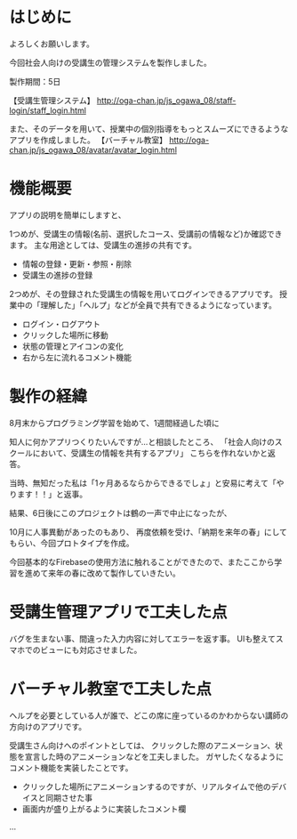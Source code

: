 # はじめに
よろしくお願いします。

今回社会人向けの受講生の管理システムを製作しました。

製作期間：5日

【受講生管理システム】
http://oga-chan.jp/js_ogawa_08/staff-login/staff_login.html

また、そのデータを用いて、授業中の個別指導をもっとスムーズにできるようなアプリを作成しました。
【バーチャル教室】
http://oga-chan.jp/js_ogawa_08/avatar/avatar_login.html

# 機能概要
アプリの説明を簡単にしますと、

1つめが、受講生の情報(名前、選択したコース、受講前の情報など)か確認できます。
主な用途としては、受講生の進捗の共有です。
* 情報の登録・更新・参照・削除
* 受講生の進捗の登録

2つめが、その登録された受講生の情報を用いてログインできるアプリです。
授業中の「理解した」「ヘルプ」などが全員で共有できるようになっています。
* ログイン・ログアウト
* クリックした場所に移動
* 状態の管理とアイコンの変化
* 右から左に流れるコメント機能


# 製作の経緯

8月末からプログラミング学習を始めて、1週間経過した頃に

知人に何かアプリつくりたいんですが...と相談したところ、
「社会人向けのスクールにおいて、受講生の情報を共有するアプリ」
こちらを作れないかと返答。

当時、無知だった私は「1ヶ月あるならからできるでしょ」と安易に考えて「やります！！」と返事。

結果、6日後にこのプロジェクトは鶴の一声で中止になったが、

10月に人事異動があったのもあり、
再度依頼を受け、「納期を来年の春」にしてもらい、今回プロトタイプを作成。

今回基本的なFirebaseの使用方法に触れることができたので、またここから学習を進めて来年の春に改めて製作していきたい。

# 受講生管理アプリで工夫した点

バグを生まない事、間違った入力内容に対してエラーを返す事。
UIも整えてスマホでのビューにも対応させました。

# バーチャル教室で工夫した点

ヘルプを必要としている人が誰で、どこの席に座っているのかわからない講師の方向けのアプリです。

受講生さん向けへのポイントとしては、
クリックした際のアニメーション、状態を宣言した時のアニメーションなどを工夫しました。
ガヤしたくなるようにコメント機能を実装したことです。

* クリックした場所にアニメーションするのですが、リアルタイムで他のデバイスと同期させた事
* 画面内が盛り上がるように実装したコメント欄














...
